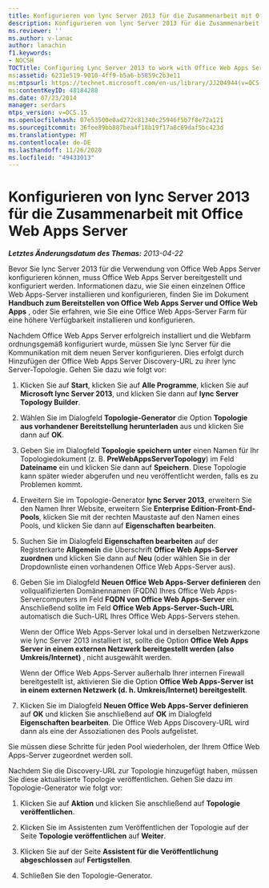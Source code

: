 ```yaml
---
title: Konfigurieren von lync Server 2013 für die Zusammenarbeit mit Office Web Apps Server
description: Konfigurieren von lync Server 2013 für die Zusammenarbeit mit Office Web Apps Server
ms.reviewer: ''
ms.author: v-lanac
author: lanachin
f1.keywords:
- NOCSH
TOCTitle: Configuring Lync Server 2013 to work with Office Web Apps Server
ms:assetid: 6231e519-9010-4ff9-b5a6-b5859c2b3e11
ms:mtpsurl: https://technet.microsoft.com/en-us/library/JJ204944(v=OCS.15)
ms:contentKeyID: 48184288
ms.date: 07/23/2014
manager: serdars
mtps_version: v=OCS.15
ms.openlocfilehash: 07e53500e0ad272c81340c25946f5b7f8e72a121
ms.sourcegitcommit: 36fee89bb887bea4f18b19f17a8c69daf5bc423d
ms.translationtype: MT
ms.contentlocale: de-DE
ms.lasthandoff: 11/26/2020
ms.locfileid: "49433013"
---
```

# <a name="configuring-lync-server-2013-to-work-with-office-web-apps-server"></a>Konfigurieren von lync Server 2013 für die Zusammenarbeit mit Office Web Apps Server

<div data-xmlns="http://www.w3.org/1999/xhtml">

<div class="topic" data-xmlns="http://www.w3.org/1999/xhtml" data-msxsl="urn:schemas-microsoft-com:xslt" data-cs="https://msdn.microsoft.com/">

<div data-asp="https://msdn2.microsoft.com/asp">



</div>

<div id="mainSection">

<div id="mainBody">

<span> </span>

_**Letztes Änderungsdatum des Themas:** 2013-04-22_

Bevor Sie lync Server 2013 für die Verwendung von Office Web Apps Server konfigurieren können, muss Office Web Apps Server bereitgestellt und konfiguriert werden. Informationen dazu, wie Sie einen einzelnen Office Web Apps-Server installieren und konfigurieren, finden Sie im Dokument **Handbuch zum Bereitstellen von Office Web Apps Server und Office Web Apps** , oder Sie erfahren, wie Sie eine Office Web Apps-Server Farm für eine höhere Verfügbarkeit installieren und konfigurieren.

Nachdem Office Web Apps Server erfolgreich installiert und die Webfarm ordnungsgemäß konfiguriert wurde, müssen Sie lync Server für die Kommunikation mit dem neuen Server konfigurieren. Dies erfolgt durch Hinzufügen der Office Web Apps Server Discovery-URL zu ihrer lync Server-Topologie. Gehen Sie dazu wie folgt vor:

1.  Klicken Sie auf **Start**, klicken Sie auf **Alle Programme**, klicken Sie auf **Microsoft lync Server 2013**, und klicken Sie dann auf **lync Server Topology Builder**.

2.  Wählen Sie im Dialogfeld **Topologie-Generator** die Option **Topologie aus vorhandener Bereitstellung herunterladen** aus und klicken Sie dann auf **OK**.

3.  Geben Sie im Dialogfeld **Topologie speichern unter** einen Namen für Ihr Topologiedokument (z. B. **PreWebAppsServerTopology**) im Feld **Dateiname** ein und klicken Sie dann auf **Speichern**. Diese Topologie kann später wieder abgerufen und neu veröffentlicht werden, falls es zu Problemen kommt.

4.  Erweitern Sie im Topologie-Generator **lync Server 2013**, erweitern Sie den Namen Ihrer Website, erweitern Sie **Enterprise Edition-Front-End-Pools**, klicken Sie mit der rechten Maustaste auf den Namen eines Pools, und klicken Sie dann auf **Eigenschaften bearbeiten**.

5.  Suchen Sie im Dialogfeld **Eigenschaften bearbeiten** auf der Registerkarte **Allgemein** die Überschrift **Office Web Apps-Server zuordnen** und klicken Sie dann auf **Neu** (oder wählen Sie in der Dropdownliste einen vorhandenen Office Web Apps-Server aus).

6.  Geben Sie im Dialogfeld **Neuen Office Web Apps-Server definieren** den vollqualifizierten Domänennamen (FQDN) Ihres Office Web Apps-Servercomputers im Feld **FQDN von Office Web Apps-Server** ein. Anschließend sollte im Feld **Office Web Apps-Server-Such-URL** automatisch die Such-URL Ihres Office Web Apps-Servers stehen.
    
    Wenn der Office Web Apps-Server lokal und in derselben Netzwerkzone wie lync Server 2013 installiert ist, sollte die Option **Office Web Apps Server in einem externen Netzwerk bereitgestellt werden (also Umkreis/Internet)** , nicht ausgewählt werden.
    
    Wenn der Office Web Apps-Server außerhalb Ihrer internen Firewall bereitgestellt ist, aktivieren Sie die Option **Office Web Apps-Server ist in einem externen Netzwerk (d. h. Umkreis/Internet) bereitgestellt**.

7.  Klicken Sie im Dialogfeld **Neuen Office Web Apps-Server definieren** auf **OK** und klicken Sie anschließend auf **OK** im Dialogfeld **Eigenschaften bearbeiten**. Die Office Web Apps Discovery-URL wird dann als eine der Assoziationen des Pools aufgelistet.

Sie müssen diese Schritte für jeden Pool wiederholen, der Ihrem Office Web Apps-Server zugeordnet werden soll.

Nachdem Sie die Discovery-URL zur Topologie hinzugefügt haben, müssen Sie diese aktualisierte Topologie veröffentlichen. Gehen Sie dazu im Topologie-Generator wie folgt vor:

1.  Klicken Sie auf **Aktion** und klicken Sie anschließend auf **Topologie veröffentlichen**.

2.  Klicken Sie im Assistenten zum Veröffentlichen der Topologie auf der Seite **Topologie veröffentlichen** auf **Weiter**.

3.  Klicken Sie auf der Seite **Assistent für die Veröffentlichung abgeschlossen** auf **Fertigstellen**.

4.  Schließen Sie den Topologie-Generator.

</div>

<span> </span>

</div>

</div>

</div>

